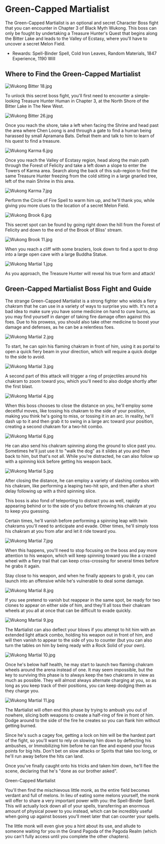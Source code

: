 # Green-Capped Martialist

The Green-Capped Martialist is an optional and secret Character Boss fight that you can encounter in Chapter 3 of Black Myth Wukong. This boss can only be fought by undertaking a Treasure Hunter's Quest that begins along the Bitter Lake and leads to the Valley of Ecstasy, where you'll have to uncover a secret Melon Field. 

  * Rewards: Spell-Binder Spell, Cold Iron Leaves, Random Materials, 1847 Experience, 1190 Will

## Where to Find the Green-Capped Martialist

![Wukong Bitter 18.jpg](https://oyster.ignimgs.com/mediawiki/apis.ign.com/black-myth-wukong/9/9a/Wukong_Bitter_18.jpg)

To unlock this secret boss fight, you'll first need to encounter a simple-looking Treasure Hunter Human in Chapter 3, at the North Shore of the Bitter Lake in The New West. 

![Wukong Bitter 26.jpg](https://oyster.ignimgs.com/mediawiki/apis.ign.com/black-myth-wukong/f/f4/Wukong_Bitter_26.jpg)

Once you reach the shore, take a left when facing the Shrine and head past the area where Chen Loong is and through a gate to find a human being harassed by small Apramana Bats. Defeat them and talk to him to learn of his quest to find a treasure. 

![Wukong Karma 6.jpg](https://oyster.ignimgs.com/mediawiki/apis.ign.com/black-myth-wukong/d/df/Wukong_Karma_6.jpg)

Once you reach the Valley of Ecstasy region, head along the main path through the Forest of Felicity and take a left down a slope to enter the Towers of Karma area. Search along the back of this sub-region to find the same Treasure Hunter freezing from the cold sitting in a large gnarled tree, left of the main Shrine in this area. 

![Wukong Karma 7.jpg](https://oyster.ignimgs.com/mediawiki/apis.ign.com/black-myth-wukong/e/e8/Wukong_Karma_7.jpg)

Perform the Circle of Fire Spell to warm him up, and he'll thank you, while giving you more clues to the location of a secret Melon Field. 

![Wukong Brook 6.jpg](https://oyster.ignimgs.com/mediawiki/apis.ign.com/black-myth-wukong/e/e8/Wukong_Brook_6.jpg)

This secret spot can be found by going right down the hill from the Forest of Felicity and down to the end of the Brook of Bliss' stream. 

![Wukong Brook 11.jpg](https://oyster.ignimgs.com/mediawiki/apis.ign.com/black-myth-wukong/a/ac/Wukong_Brook_11.jpg)

When you reach a cliff with some braziers, look down to find a spot to drop into a large open cave with a large Buddha Statue. 

![Wukong Martial 1.jpg](https://oyster.ignimgs.com/mediawiki/apis.ign.com/black-myth-wukong/c/c4/Wukong_Martial_1.jpg)

As you approach, the Treasure Hunter will reveal his true form and attack! 

## Green-Capped Martialist Boss Fight and Guide

The strange Green-Capped Martialist is a strong fighter who wields a fiery chakram that he can use in a variety of ways to surprise you with. It's not a bad idea to make sure you have some medicine on hand to cure burns, as you may find yourself in danger of taking fire damage often against this foes. Due to his prowess, you should also take other medicine to boost your damage and defenses, as he can be a relentless foes. 

![Wukong Martial 2.jpg](https://oyster.ignimgs.com/mediawiki/apis.ign.com/black-myth-wukong/0/09/Wukong_Martial_2.jpg)

To start, he can spin his flaming chakram in front of him, using it as portal to open a quick fiery beam in your direction, which will require a quick dodge to the side to avoid. 

![Wukong Martial 3.jpg](https://oyster.ignimgs.com/mediawiki/apis.ign.com/black-myth-wukong/9/91/Wukong_Martial_3.jpg)

A second part of this attack will trigger a ring of projectiles around his chakram to zoom toward you, which you'll need to also dodge shortly after the first blast. 

![Wukong Martial 4.jpg](https://oyster.ignimgs.com/mediawiki/apis.ign.com/black-myth-wukong/2/22/Wukong_Martial_4.jpg)

When this boss chooses to close the distance on you, he'll employ some deceitful moves, like tossing his chakram to the side of your position, making you think he's going to miss, or tossing it in an arc. In reality, he'll dash up to it and then grab it to swing in a large arc toward your position, creating a second chakram for a two-hit combo. 

![Wukong Martial 6.jpg](https://oyster.ignimgs.com/mediawiki/apis.ign.com/black-myth-wukong/c/c8/Wukong_Martial_6.jpg)

He can also send his chakram spinning along the ground to slice past you. Sometimes he'll just use it to "walk the dog" as it slides at you and then back to him, but that's not all. While you're distracted, he can also follow up with a spinning kick before getting his weapon back. 

![Wukong Martial 5.jpg](https://oyster.ignimgs.com/mediawiki/apis.ign.com/black-myth-wukong/a/a5/Wukong_Martial_5.jpg)

After closing the distance, he can employ a variety of slashing combos with his chakram, like performing a leaping two-hit spin, and then after a short delay following up with a third spinning slice. 

This boss is also fond of teleporting to distract you as well, rapidly appearing behind or to the side of you before throwing his chakram at you to keep you guessing. 

Certain times, he'll vanish before performing a spinning leap with twin chakrams you'll need to anticipate and evade. Other times, he'll simply toss his chakram at you from afar and let it ride toward you. 

![Wukong Martial 7.jpg](https://oyster.ignimgs.com/mediawiki/apis.ign.com/black-myth-wukong/1/16/Wukong_Martial_7.jpg)

When this happens, you'll need to stop focusing on the boss and pay more attention to his weapon, which will keep spinning toward you like a crazed wheel with a fiery trail that can keep criss-crossing for several times before he grabs it again. 

Stay close to his weapon, and when he finally appears to grab it, you can launch into an offensive while he's vulnerable to deal some damage. 

![Wukong Martial 8.jpg](https://oyster.ignimgs.com/mediawiki/apis.ign.com/black-myth-wukong/a/aa/Wukong_Martial_8.jpg)

If you see pretend to vanish but reappear in the same spot, be ready for two clones to appear on either side of him, and they'll all toss their chakram wheels at you all at once that can be difficult to evade quickly. 

![Wukong Martial 9.jpg](https://oyster.ignimgs.com/mediawiki/apis.ign.com/black-myth-wukong/4/4e/Wukong_Martial_9.jpg)

The Martialist can also deflect your blows if you attempt to hit him with an extended light attack combo, holding his weapon out in front of him, and will then vanish to appear to the side of you to counter (but you can also turn the tables on him by being ready with a Rock Solid of your own). 

![Wukong Martial 10.jpg](https://oyster.ignimgs.com/mediawiki/apis.ign.com/black-myth-wukong/2/22/Wukong_Martial_10.jpg)

Once he's below half health, he may start to launch two flaming chakram wheels around the arena instead of one. It may seem impossible, but the key to surviving this phase is to always keep the two chakrams in view as much as possible. They will almost always alternate charging at you, so as long as you keep track of their positions, you can keep dodging them as they charge you. 

![Wukong Martial 11.jpg](https://oyster.ignimgs.com/mediawiki/apis.ign.com/black-myth-wukong/2/23/Wukong_Martial_11.jpg)

The Martialist will often end this phase by trying to ambush you out of nowhere, slicing both weapons to create a half-ring of fire in front of him. Dodge around to the side of the fire he creates so you can flank him without getting burned. 

Since he's such a cagey foe, getting a lock on him will be the hardest part of the fight, so you'll want to rely on slowing him down by deflecting his ambushes, or Immobilizing him before he can flee and expend your focus points for big hits. Don't bet on slow attacks or Spirits that take too long, or he'll run away before the hits can land. 

Once you've finally caught onto his tricks and taken him down, he'll flee the scene, declaring that he's "done as our brother asked". 

Green-Capped Martialist

You'll then find the mischievous little monk, as the entire field becomes verdant and full of melons. In lieu of eating some melons yourself, the monk will offer to share a very important power with you: the Spell-Binder Spell. This will actually lock down all of your spells, transferring an enormous amount of physical power to you instead, which can be incredibly useful when going up against bosses you'll meet later that can counter your spells. 

The little monk will even give you a hint about its use, and allude to someone waiting for you in the Grand Pagoda of the Pagoda Realm (which you can't fully access until you complete the other chapters).